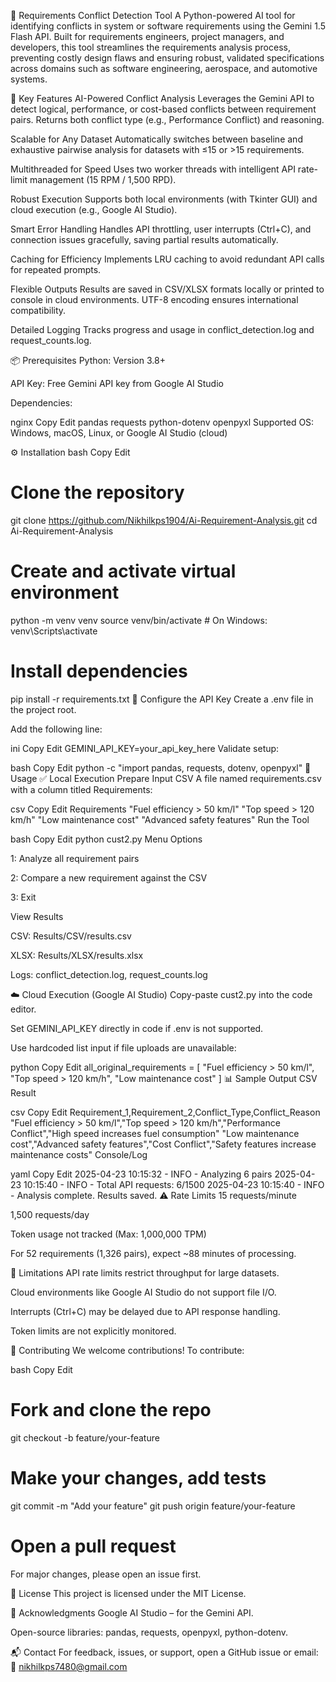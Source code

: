 🧠 Requirements Conflict Detection Tool
A Python-powered AI tool for identifying conflicts in system or software requirements using the Gemini 1.5 Flash API. Built for requirements engineers, project managers, and developers, this tool streamlines the requirements analysis process, preventing costly design flaws and ensuring robust, validated specifications across domains such as software engineering, aerospace, and automotive systems.

🚀 Key Features
AI-Powered Conflict Analysis
Leverages the Gemini API to detect logical, performance, or cost-based conflicts between requirement pairs. Returns both conflict type (e.g., Performance Conflict) and reasoning.

Scalable for Any Dataset
Automatically switches between baseline and exhaustive pairwise analysis for datasets with ≤15 or >15 requirements.

Multithreaded for Speed
Uses two worker threads with intelligent API rate-limit management (15 RPM / 1,500 RPD).

Robust Execution
Supports both local environments (with Tkinter GUI) and cloud execution (e.g., Google AI Studio).

Smart Error Handling
Handles API throttling, user interrupts (Ctrl+C), and connection issues gracefully, saving partial results automatically.

Caching for Efficiency
Implements LRU caching to avoid redundant API calls for repeated prompts.

Flexible Outputs
Results are saved in CSV/XLSX formats locally or printed to console in cloud environments. UTF-8 encoding ensures international compatibility.

Detailed Logging
Tracks progress and usage in conflict_detection.log and request_counts.log.

📦 Prerequisites
Python: Version 3.8+

API Key: Free Gemini API key from Google AI Studio

Dependencies:

nginx
Copy
Edit
pandas
requests
python-dotenv
openpyxl
Supported OS: Windows, macOS, Linux, or Google AI Studio (cloud)

⚙️ Installation
bash
Copy
Edit
# Clone the repository
git clone https://github.com/Nikhilkps1904/Ai-Requirement-Analysis.git
cd Ai-Requirement-Analysis

# Create and activate virtual environment
python -m venv venv
source venv/bin/activate  # On Windows: venv\Scripts\activate

# Install dependencies
pip install -r requirements.txt
🔑 Configure the API Key
Create a .env file in the project root.

Add the following line:

ini
Copy
Edit
GEMINI_API_KEY=your_api_key_here
Validate setup:

bash
Copy
Edit
python -c "import pandas, requests, dotenv, openpyxl"
🧪 Usage
✅ Local Execution
Prepare Input CSV
A file named requirements.csv with a column titled Requirements:

csv
Copy
Edit
Requirements
"Fuel efficiency > 50 km/l"
"Top speed > 120 km/h"
"Low maintenance cost"
"Advanced safety features"
Run the Tool

bash
Copy
Edit
python cust2.py
Menu Options

1: Analyze all requirement pairs

2: Compare a new requirement against the CSV

3: Exit

View Results

CSV: Results/CSV/results.csv

XLSX: Results/XLSX/results.xlsx

Logs: conflict_detection.log, request_counts.log

☁️ Cloud Execution (Google AI Studio)
Copy-paste cust2.py into the code editor.

Set GEMINI_API_KEY directly in code if .env is not supported.

Use hardcoded list input if file uploads are unavailable:

python
Copy
Edit
all_original_requirements = [
    "Fuel efficiency > 50 km/l",
    "Top speed > 120 km/h",
    "Low maintenance cost"
]
📊 Sample Output
CSV Result

csv
Copy
Edit
Requirement_1,Requirement_2,Conflict_Type,Conflict_Reason
"Fuel efficiency > 50 km/l","Top speed > 120 km/h","Performance Conflict","High speed increases fuel consumption"
"Low maintenance cost","Advanced safety features","Cost Conflict","Safety features increase maintenance costs"
Console/Log

yaml
Copy
Edit
2025-04-23 10:15:32 - INFO - Analyzing 6 pairs
2025-04-23 10:15:40 - INFO - Total API requests: 6/1500
2025-04-23 10:15:40 - INFO - Analysis complete. Results saved.
⚠️ Rate Limits
15 requests/minute

1,500 requests/day

Token usage not tracked (Max: 1,000,000 TPM)

For 52 requirements (1,326 pairs), expect ~88 minutes of processing.

🧱 Limitations
API rate limits restrict throughput for large datasets.

Cloud environments like Google AI Studio do not support file I/O.

Interrupts (Ctrl+C) may be delayed due to API response handling.

Token limits are not explicitly monitored.

🤝 Contributing
We welcome contributions! To contribute:

bash
Copy
Edit
# Fork and clone the repo
git checkout -b feature/your-feature
# Make your changes, add tests
git commit -m "Add your feature"
git push origin feature/your-feature
# Open a pull request
For major changes, please open an issue first.

📄 License
This project is licensed under the MIT License.

🙌 Acknowledgments
Google AI Studio – for the Gemini API.

Open-source libraries: pandas, requests, openpyxl, python-dotenv.

📬 Contact
For feedback, issues, or support, open a GitHub issue or email:
📧 nikhilkps7480@gmail.com

